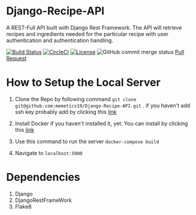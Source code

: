 # Django-Recipe-API

A REST-Full API built with Django Rest Framework. The API will retrieve recipes and ingredients needed for the particular recipe with user authentication and authentication handling. 


[![Build Status](https://travis-ci.com/memetics19/Django-Recipe-API.svg?branch=master)](https://travis-ci.com/memetics19/Django-Recipe-API)
[![CircleCI](https://circleci.com/gh/circleci/circleci-docs.svg?style=svg)](https://cirrus-ci.com/build/6236223771508736)
[![License](http://img.shields.io/:license-mit-blue.svg)](http://doge.mit-license.org)
![GitHub commit merge status](https://img.shields.io/github/commit-status/memetics19/Django-Recipe-API//master/4f4f78bb670fdefe9153221ca906da41ce72db66)
[Pull Request](https://github.com/memetics19/Django-Recipe-API/pulls)

# How to Setup the Local Server 

1. Clone the Repo by following command
  `git clone git@github.com:memetics19/Django-Recipe-API.git` .
  if you haven't add ssh key probably add by clicking this <a href = "https://help.github.com/en/github/authenticating-to-github/connecting-to-github-with-ssh">link</a>

2. Install Docker if you haven't installed it, yet. You can install by clicking this  <a href="https://www.docker.com/">link</a>

3. Use this command to run the server
   `docker-compose build`

4. Navigate to `localhost:5000`


# Dependencies

1. Django 
2. DjangoRestFrameWork
3. Flake8
